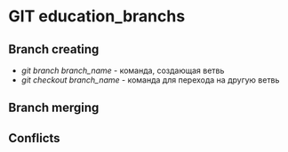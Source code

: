 # GIT education_branchs

## Branch creating
* *git branch branch_name* - команда, создающая ветвь
* *git checkout branch_name* - команда для перехода на другую ветвь
## Branch merging

## Conflicts
